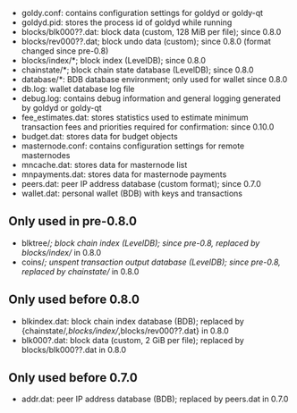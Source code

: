 
* goldy.conf: contains configuration settings for goldyd or goldy-qt
* goldyd.pid: stores the process id of goldyd while running
* blocks/blk000??.dat: block data (custom, 128 MiB per file); since 0.8.0
* blocks/rev000??.dat; block undo data (custom); since 0.8.0 (format changed since pre-0.8)
* blocks/index/*; block index (LevelDB); since 0.8.0
* chainstate/*; block chain state database (LevelDB); since 0.8.0
* database/*: BDB database environment; only used for wallet since 0.8.0
* db.log: wallet database log file
* debug.log: contains debug information and general logging generated by goldyd or goldy-qt
* fee_estimates.dat: stores statistics used to estimate minimum transaction fees and priorities required for confirmation: since 0.10.0
* budget.dat: stores data for budget objects
* masternode.conf: contains configuration settings for remote masternodes
* mncache.dat: stores data for masternode list
* mnpayments.dat: stores data for masternode payments
* peers.dat: peer IP address database (custom format); since 0.7.0
* wallet.dat: personal wallet (BDB) with keys and transactions

Only used in pre-0.8.0
---------------------
* blktree/*; block chain index (LevelDB); since pre-0.8, replaced by blocks/index/* in 0.8.0
* coins/*; unspent transaction output database (LevelDB); since pre-0.8, replaced by chainstate/* in 0.8.0

Only used before 0.8.0
---------------------
* blkindex.dat: block chain index database (BDB); replaced by {chainstate/*,blocks/index/*,blocks/rev000??.dat} in 0.8.0
* blk000?.dat: block data (custom, 2 GiB per file); replaced by blocks/blk000??.dat in 0.8.0

Only used before 0.7.0
---------------------
* addr.dat: peer IP address database (BDB); replaced by peers.dat in 0.7.0
